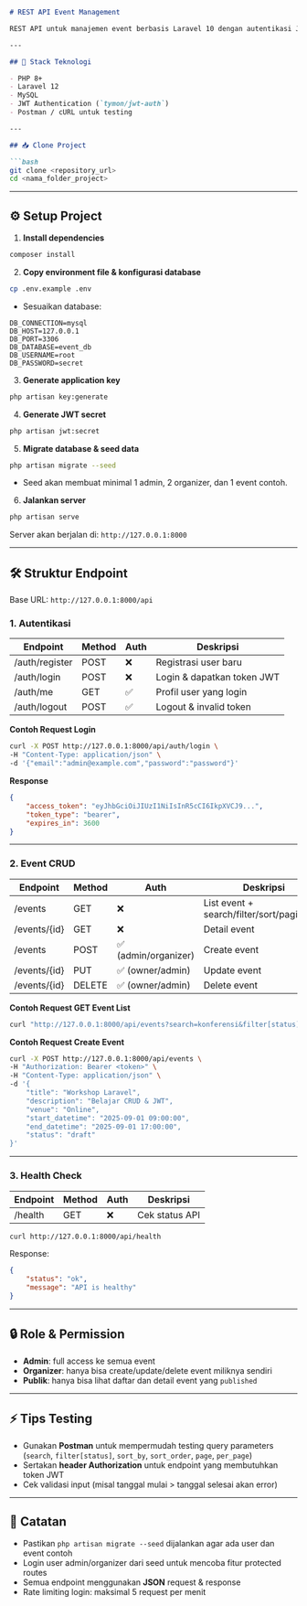 
````markdown
# REST API Event Management

REST API untuk manajemen event berbasis Laravel 10 dengan autentikasi JWT. Fitur utama termasuk registrasi/login, RBAC, CRUD Event, filter, search, sorting, dan pagination.

---

## 🔹 Stack Teknologi

- PHP 8+
- Laravel 12
- MySQL
- JWT Authentication (`tymon/jwt-auth`)
- Postman / cURL untuk testing

---

## 📥 Clone Project

```bash
git clone <repository_url>
cd <nama_folder_project>
````

---

## ⚙️ Setup Project

1. **Install dependencies**

```bash
composer install
```

2. **Copy environment file & konfigurasi database**

```bash
cp .env.example .env
```

* Sesuaikan database:

```env
DB_CONNECTION=mysql
DB_HOST=127.0.0.1
DB_PORT=3306
DB_DATABASE=event_db
DB_USERNAME=root
DB_PASSWORD=secret
```

3. **Generate application key**

```bash
php artisan key:generate
```

4. **Generate JWT secret**

```bash
php artisan jwt:secret
```

5. **Migrate database & seed data**

```bash
php artisan migrate --seed
```

* Seed akan membuat minimal 1 admin, 2 organizer, dan 1 event contoh.

6. **Jalankan server**

```bash
php artisan serve
```

Server akan berjalan di: `http://127.0.0.1:8000`

---

## 🛠 Struktur Endpoint

Base URL: `http://127.0.0.1:8000/api`

### 1. Autentikasi

| Endpoint       | Method | Auth | Deskripsi                  |
| -------------- | ------ | ---- | -------------------------- |
| /auth/register | POST   | ❌    | Registrasi user baru       |
| /auth/login    | POST   | ❌    | Login & dapatkan token JWT |
| /auth/me       | GET    | ✅    | Profil user yang login     |
| /auth/logout   | POST   | ✅    | Logout & invalid token     |

**Contoh Request Login**

```bash
curl -X POST http://127.0.0.1:8000/api/auth/login \
-H "Content-Type: application/json" \
-d '{"email":"admin@example.com","password":"password"}'
```

**Response**

```json
{
    "access_token": "eyJhbGciOiJIUzI1NiIsInR5cCI6IkpXVCJ9...",
    "token_type": "bearer",
    "expires_in": 3600
}
```

---

### 2. Event CRUD

| Endpoint     | Method | Auth                | Deskripsi                                  |
| ------------ | ------ | ------------------- | ------------------------------------------ |
| /events      | GET    | ❌                   | List event + search/filter/sort/pagination |
| /events/{id} | GET    | ❌                   | Detail event                               |
| /events      | POST   | ✅ (admin/organizer) | Create event                               |
| /events/{id} | PUT    | ✅ (owner/admin)     | Update event                               |
| /events/{id} | DELETE | ✅ (owner/admin)     | Delete event                               |

**Contoh Request GET Event List**

```bash
curl "http://127.0.0.1:8000/api/events?search=konferensi&filter[status]=published&sort_by=start_datetime&sort_order=desc&page=1&per_page=5"
```

**Contoh Request Create Event**

```bash
curl -X POST http://127.0.0.1:8000/api/events \
-H "Authorization: Bearer <token>" \
-H "Content-Type: application/json" \
-d '{
    "title": "Workshop Laravel",
    "description": "Belajar CRUD & JWT",
    "venue": "Online",
    "start_datetime": "2025-09-01 09:00:00",
    "end_datetime": "2025-09-01 17:00:00",
    "status": "draft"
}'
```

---

### 3. Health Check

| Endpoint | Method | Auth | Deskripsi      |
| -------- | ------ | ---- | -------------- |
| /health  | GET    | ❌    | Cek status API |

```bash
curl http://127.0.0.1:8000/api/health
```

Response:

```json
{
    "status": "ok",
    "message": "API is healthy"
}
```

---

## 🔒 Role & Permission

* **Admin**: full access ke semua event
* **Organizer**: hanya bisa create/update/delete event miliknya sendiri
* **Publik**: hanya bisa lihat daftar dan detail event yang `published`

---

## ⚡ Tips Testing

* Gunakan **Postman** untuk mempermudah testing query parameters (`search`, `filter[status]`, `sort_by`, `sort_order`, `page`, `per_page`)
* Sertakan **header Authorization** untuk endpoint yang membutuhkan token JWT
* Cek validasi input (misal tanggal mulai > tanggal selesai akan error)

---

## 📌 Catatan

* Pastikan `php artisan migrate --seed` dijalankan agar ada user dan event contoh
* Login user admin/organizer dari seed untuk mencoba fitur protected routes
* Semua endpoint menggunakan **JSON** request & response
* Rate limiting login: maksimal 5 request per menit
